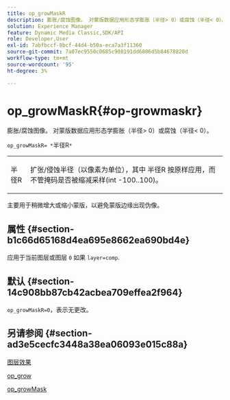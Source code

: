 ```yaml
---
title: op_growMaskR
description: 膨胀/腐蚀图像。 对蒙版数据应用形态学膨胀（半径> 0）或腐蚀（半径< 0）。
solution: Experience Manager
feature: Dynamic Media Classic,SDK/API
role: Developer,User
exl-id: 7abfbccf-8bcf-44d4-b50a-eca7a3f11360
source-git-commit: 7a07ec9550c0685c908191dd6806d5b84678820d
workflow-type: tm+mt
source-wordcount: '95'
ht-degree: 3%

---
```


# op_growMaskR{#op-growmaskr}

膨胀/腐蚀图像。 对蒙版数据应用形态学膨胀（半径> 0）或腐蚀（半径&lt; 0）。

`op_growMaskR= *`半径R`*`

<table id="simpletable_3BAA4523D29E447FA7A4C9009B3E8344"> 
 <tr class="strow"> 
  <td class="stentry"> <p><span class="codeph"><span class="varname"> 半径R</span></span> </p> </td> 
  <td class="stentry"> <p>扩张/侵蚀半径（以像素为单位），其中 <span class="codeph"><span class="varname"> 半径R</span></span> 按原样应用，而不管掩码是否被缩减采样(int -100..100)。 </p></td> 
 </tr> 
</table>

主要用于稍微增大或缩小蒙版，以避免蒙版边缘出现伪像。

## 属性 {#section-b1c66d65168d4ea695e8662ea690bd4e}

应用于当前图层或图层 `0` 如果 `layer=comp`.

## 默认 {#section-14c908bb87cb42acbea709effea2f964}

`op_growMaskR=0`，表示无更改。

## 另请参阅 {#section-ad3e5cecfc3448a38ea06093e015c88a}

[图层效果](../../../../../is-api/http-ref/image-serving-api-ref/c-http-protocol-reference/c-syntax-and-features/r-layer-effects.md#reference-82a6b5311b3d4471ad2799adb3b2201c)

[op_grow](../../../../../is-api/http-ref/image-serving-api-ref/c-http-protocol-reference/c-command-reference/r-op-grow.md#reference-f95f3291c78c42b9a34b1b7e177e739a)

[op_growMask](../../../../../is-api/http-ref/image-serving-api-ref/c-http-protocol-reference/c-command-reference/r-op-growmask.md#reference-f0f9000af3ae43aba73d3ac1826710a1)
